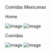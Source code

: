 Comidas Mexicanas

Home

![image](https://github.com/user-attachments/assets/740e35ff-df3b-4a22-839d-6637b0559d7e)
![image](https://github.com/user-attachments/assets/acded5f6-f1dd-4255-b99d-92b35d543503)

Comidas

![image](https://github.com/user-attachments/assets/e86ef001-c1d9-4739-a779-211e56b0fad8)
![image](https://github.com/user-attachments/assets/8b489abc-6433-4203-b5aa-6ce71e965068)



